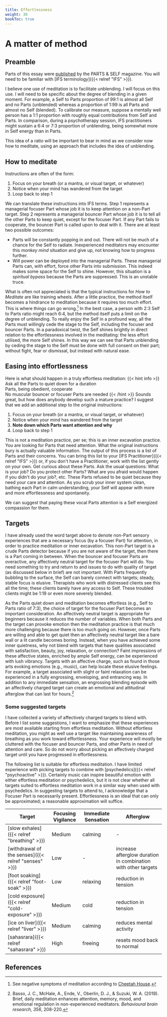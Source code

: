 ```yaml
---
title: Effortlessness
weight: 30
bookToc: true
---
```


# A matter of method

## Preamble

Parts of this essay were [published](https://partsandself.org/ifs-and-meditation/)
by the PARTS & SELF magazine.
You will need to be familiar with [IFS terminology]({{< relref "IFS" >}}).

I believe one use of meditation is to facilitate unblending.
I will focus on this use. I will need to be specific about the degree of blending in a given moment. For example, a Self to Parts proportion of 99:1 is almost all Self and no Parts (unblended) whereas a proportion of 1:99 is all Parts and almost no Self (blended). To calibrate our measure, suppose a mentally well person has a 1:1 proportion with roughly equal contributions from Self and Parts. In comparison, during a psychotherapy session, IFS practitioners might sustain a 6:4 or 7:3 proportion of unblending, being somewhat more in Self energy than in Parts.

This idea of a ratio will be important to bear in mind as we consider now how to meditate, using an approach that includes the idea of unblending.

## How to meditate

Instructions are often of the form:

1. Focus on your breath (or a mantra, or visual target, or whatever)
2. Notice when your mind has wandered from the target
3. Loop back to step 1

We can translate these instructions into IFS terms. Step 1 represents a managerial
focuser Part whose job it is to keep attention on a non-Part target. Step 2
represents a managerial bouncer Part whose job it is to tell all the other Parts to
keep quiet, except for the focuser Part.
If any Part fails to cooperate, the bouncer Part is
called upon to deal with it. There are at least
two possible outcomes:

- Parts will be constantly popping in and out. There will not be
much of a chance for the Self to radiate. Inexperienced
meditators may encounter this *monkey mind* situation and give up, not knowing
how to progress further.
- Will power can be deployed into the managerial Parts.
These managerial Parts can, with effort, force other Parts into submission.
This indeed makes some space for the Self to shine.
However, this situation is a *spiritual bypass* because the
Parts are suppressed. This is an unstable truce.

What is often not appreciated is that the typical instructions for
*How to Meditate* are like training wheels. After a little practice,
the method itself becomes a hindrance to meditation because it
requires too much effort.
This is where things can go wrong.[^cheetah]
In the best case, a person with 2:3 Self to Parts
ratio might reach 6:4, but the method itself puts a limit on the degree of unblending.
To really enjoy the Self in a profound way, all the
Parts must willingly cede the stage to the Self, including the focuser
and bouncer Parts. In a paradoxical twist, the Self shines brightly
in direct relation to the effortlessness involved in the meditating:
the less effort utilised, the more Self shines. In this way we can see that Parts unblending by ceding the stage to the Self must be done with full consent on their part; without fight, fear or dismissal, but instead with natural ease.

## Easing into effortlessness

Here is what should happen in a truly effortless meditation:
{{< hint info >}}
Ask all the Parts to quiet down for a duration  
Parts, being obedient, cooperate  
No muscular bouncer or focuser Parts are needed
{{< /hint >}}
Sounds great, but how does anybody develop such a mature practice?
I suggest that we add an additional step to the original instructions:

1. Focus on your breath (or a mantra, or visual target, or whatever)
2. Notice when your mind has wandered from the target
3. **Note down which Parts want attention and why**
4. Loop back to step 1

This is not a meditation practice, per se; this is an inner excavation
practice. You are looking for Parts that need attention. What the
original instructions bury is actually valuable information.
The output
of this process is a list of Parts and their concerns.
You can bring this list to your [IFS Practitioner]({{< relref "IFS" >}})
or, if you don't have a Practitioner, work with the list gently on your own.
Get curious about these Parts. Ask the usual questions: What is your
job? Do you protect other Parts? What are you afraid would happen
if you didn't do your job?, etc. These Parts refused to be quiet because
they need your care and attention. As you scrub your inner system clean,
bathing each Part in calm understanding,
your Self will appear with more and more effortlessness and spontaneity.

We can suggest that paying these vocal Parts attention is a Self energized compassion for them.

## Targets

I have already used the word target above to denote non-Part sensory experiences that are a necessary focus (by a focuser Part) for attention, in order to practice meditation or inner excavation. This non-Part target is a crude Parts detector because if you are not aware of the target, then there is a Part coming in between. When the bouncer and focuser Parts are overactive, any affectively neutral target for the focuser Part will do. You need something to try and return to and issues to do with quality of target (as discussed below in brief) are not important. With Parts frequently bubbling to the surface, the Self can barely connect with targets; steady, stable focus is elusive. Therapists who work with distressed clients see this all the time; these clients barely have any access to Self. These troubled clients might be 1:19 or even more severely blended.

As the Parts quiet down and meditation becomes effortless (e.g., Self to Parts ratio of 7:3), the choice of target for the focuser Part becomes an important consideration. An affectively neutral target is appropriate for beginners because it reduces the number of variables. When both Parts and the target can provoke emotion then the meditation practice is that much more challenging because there is too much going on. However, once Parts are willing and able to get quiet then an affectively neutral target like a bare wall or a lit candle becomes boring. Instead, when you have achieved some inner quietness, why not blend with targets that have qualities associated with satisfaction, beauty, joy, relaxation, or connection? Faint impressions of these affective states, enriched by ample Self energy, can be experienced with lush vibrancy. Targets with an affective charge, such as found in those arts evoking emotions (e.g., music), can help locate these elusive feelings. For example, a target associated with slight or faint relaxation can be experienced in a fully engrossing, enveloping, and entrancing way. In addition to any immediate sensation, an engrossing blending episode with an affectively charged target can create an emotional and attitudinal afterglow that can last for hours.[^basso2019]

### Some suggested targets

I have collected a variety of affectively charged targets to blend with.
Before I list some suggestions, I
want to emphasize that these experiences are most available
starting from effortless meditation. Without effortless meditation,
you might as well use a target like maintaining awareness of breathing
as you work toward effortlessness. Your experience will mostly
be cluttered with the focuser and bouncer Parts, and other Parts
in need of attention and care. So do not worry about picking an
affectively charged target until you have progressed in effortlessness.

The following list is suitable for effortless meditation.
I have limited experience with picking targets to combine with
[psychedelics]({{< relref "psychoactive" >}}).
Certainly music can inspire beautiful emotion with either
effortless meditation or psychedelics, but it is not clear whether all
targets suited to effortless meditation work in a similar way when
used with psychedelics. In suggesting targets to attend to, I acknowledge
that a Focuser Part is necessarily present. Effortlessness
is an ideal that can only be approximated; a reasonable approximation
will suffice.

| Target | Focusing Vigilance | Immediate Sensation | Afterglow |
|--------|------------------- | ------------------- | --------- |
| [slow exhales]({{< relref "breathing" >}}) | Medium | calming | - |
| [withdrawal of the senses]({{< relref "senses" >}}) | Low | - | increase afterglow duration in combination with other targets |
| [foot soaking]({{< relref "foot-soak" >}}) | Low | relaxing | reduction in tension |
| [cold exposure]({{< relref "cold-exposure" >}}) | Medium | cold | reduction in tension |
| [ice on liver]({{< relref "liver" >}}) | Medium | calming | reduces mental activity |
| [sahasrara]({{< relref "sahasrara" >}}) | High | freeing | resets mood back to normal |

## References

[^basso2019]: Basso, J. C., McHale, A., Ende, V., Oberlin, D. J., & Suzuki, W. A. (2019). Brief, daily meditation enhances attention, memory, mood, and emotional regulation in non-experienced meditators. *Behavioural brain research, 356*, 208-220.

[^cheetah]: See negative symptoms of meditation according to [Cheetah House](https://www.cheetahhouse.org/symptoms).
